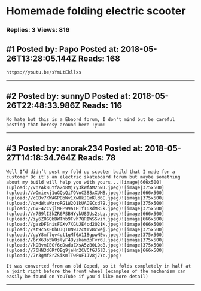 # Homemade folding electric scooter

### Replies: 3 Views: 816

## \#1 Posted by: Papo Posted at: 2018-05-26T13:28:05.144Z Reads: 168

```
https://youtu.be/sYmLtEkllxs
```

---
## \#2 Posted by: sunnyD Posted at: 2018-05-26T22:48:33.986Z Reads: 116

```
No hate but this is a Ebaord forum, I don't mind but be careful posting that heresy around here :yum:
```

---
## \#3 Posted by: anorak234 Posted at: 2018-05-27T14:18:34.764Z Reads: 78

```
Well I’d didn’t post my fold up scooter build that I made for a customer Bc it’s an electric skateboard forum but maybe something about my build will help you with yours...![image|666x500](upload://vnzAk8uYfa2o8MjYy3kWfAM25wJ.jpeg)![image|375x500](upload://wOmiexj1uGQsQiTOVoC388xXUM8.jpeg)![image|666x500](upload://cGDv7KWAGPBbWv1XwHkJGmKld6E.jpeg)![image|375x500](upload://qXdWtaWzroRG1W2Q1kUAOECcd79.jpeg)![image|375x500](upload://6VF4ZCvjlMFP99a1HTfI6XdMR5k.jpeg)![image|375x500](upload://r7B9lI3kZR6PSBHYykU89Us2sLq.jpeg)![image|666x500](upload://iy6ZOGQbBWTnb9Fvh7QRIWSSvih.jpeg)![image|666x500](upload://gazDFSnisFGXv7XGUJE4cd2Q21K.jpeg)![image|666x500](upload://st9cSXFOhUJQTUNwJ2ctIv8cwej.jpeg)![image|375x500](upload://gyY8mflqv4qt1gMf6A118gpwNEw.jpeg)![image|375x500](upload://6rX63p5WOslyF4Byikam3pFvr6U.jpeg)![image|375x500](upload://kOBvmIEGf6cDwduZXsA5zB0LQoB.jpeg)![image|375x500](upload://76HN3dGRfOBg9jeHn2CVCfGJGlD.jpeg)![image|666x500](upload://7r3gMf8rZSiKmTTwPuF1JV8j7Yc.jpeg)

It was converted from an old Goped, so it folds completely in half at a joint right before the front wheel (examples of the mechanism can easily be found on YouTube if you’d like more detail)
```

---

